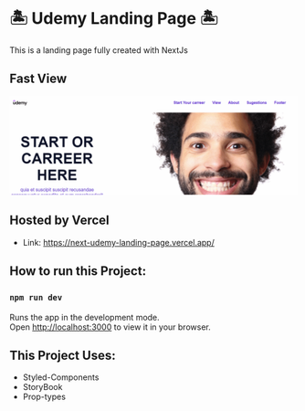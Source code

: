 # 🏝 Udemy Landing Page 🏝
This is a landing page fully created with NextJs
## Fast View
<img src="./public/assets/img/landing.gif">


## Hosted by Vercel

- Link: https://next-udemy-landing-page.vercel.app/

## How to run this Project:
### `npm run dev`

Runs the app in the development mode.\
Open [http://localhost:3000](http://localhost:3000) to view it in your browser.

## This Project Uses:
- Styled-Components
- StoryBook
- Prop-types



